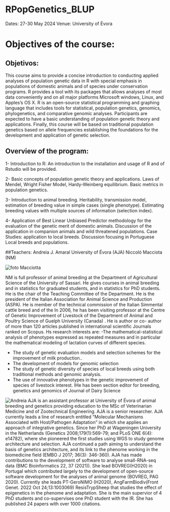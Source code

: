 # RPopGenetics_BLUP

Dates: 27-30 May 2024
Venue: University of Évora

# Objectives of the course:


## Objetivos: 
This course aims to provide a concise introduction to conducting applied analyses of population genetic data in R with special emphasis in populations of domestic animals and of species under conservation programs. R provides a tool with its packages that allows analyses of most data conveniently and on all major platforms Microsoft windows, Linux, and Apples’s OS X. R is an open-source statistical programming and graphing language that includes tools for statistical, population genetics, genomics, phylogenetics, and comparative genomic analyses. Participants are expected to have a basic understanding of population genetic theory and applications. Finally, this course will be based on traditional population genetics based on allele frequencies establishing the foundations for the development and application of genetic selection.


## Overview of the program:

1- Introduction to R: An introduction to the installation and usage of R and of Rstudio will be provided.

2- Basic concepts of population genetic theory and applications. Laws of Mendel, Wright Fisher Model, Hardy-Weinberg equilibrium. Basic metrics in population genetics.

3- Introduction to animal breeding. Heritability, transmission model, estimation of breeding value in simple cases (single phenotype). Estimating breeding values with multiple sources of information (selection index).

4- Application of Best Linear Unbiased Predictor methodology for the evaluation of the genetic merit of domestic animals. Discussion of the application in companion animals and wild threatened populations. Case Studies: application to local breeds. Discussion focusing in Portuguese Local breeds and populations. 

##Teachers: Andreia J. Amaral University of Évora (AJA)
            Niccoló Macciota (NM)


![foto Macciotta](https://github.com/andreiaamaral/RPopGenetics_BLUP/assets/8037971/3b9d3833-2c61-4786-9949-b6936de0d355)

NM is full professor of animal breeding at the Department of Agricultural Science of the University of Sassari. He gives courses in animal breeding and in statistics for graduated students, and in statistics for PhD students. He is the chair of the Teaching Committee of the Department. He is the president of the Italian Association for Animal Science and Production (ASPA). He is member of the technical commission of the Italian Simmental cattle breed and of the In 2006, he has been visiting professor at the Centre of Genetic Improvement of Livestock of the Department of Animal and Poultry Science of Guelph University (Canada) . He is author or co-
author of more than 120 articles published in international scientific Journals ranked on Scopus.
Hs research interests are:
-The mathematical-statistical analysis of phenotypes expressed as repeated measures and in particular the mathematical modeling of lactation curves of different species.
- The study of genetic evaluation models and selection schemes for the improvement of milk production..
- The development of models for genomic selection
- The study of genetic diversity of species of local breeds using both traditional methods and genomic analysis.
- The use of innovative phenotypes in the genetic improvement of species of livestock interest. IHe has been section editor for breeding, genetics and genomics of Journal of Dairy Science

![Andreia](https://github.com/andreiaamaral/RPopGenetics_BLUP/assets/8037971/9ab3eb36-7037-4d28-bdb8-de385ff22db7)
AJA  is an assistant professor at University of Évora of animal breeding and genetics providing education to the MSc of Veterinarian Medicine and of Zootechnical Engineering. AJA is a senior researcher. AJA currently leads a line of research entitled “Molecular Mechanisms Associated with Host/Pathogen Adaptation” in which she applies an approach of integrative genetics. Since her PhD at Wageningen University in the Netherlands (Genetics 2008;179(1):569-79; and PLoS ONE 6(4): e14782), where she pioneered the first studies using WGS to study genome architecture and selection.  AJA continued a path aiming to understand the basis of genetics architecture, and its link to the phenome working in the biomedicine field (EMBO J 2017; 36(3): 346-360). AJA has made contributions to the development of software to analyse small-RNA-seq data (BMC Bioinformatics 22, 37 (2021)). She lead BOVREG(H2020) in Portugal which contributed largely to the development of open-source software development for the analyses of animal genome (BOVREG, PAG 2020). Currently she leads PT-GeroNIMO (H2020), AngFarmBiodiv(Front Genet. 2022 Oct 24;13:1003069)  ResisTrypSheep that studies the effect of epigenetics in the phenome and adaptation. She is the main supervior of 4 PhD students and co-supervises one PhD student with the IR. She has published 24 papers with over 1000 citations.
